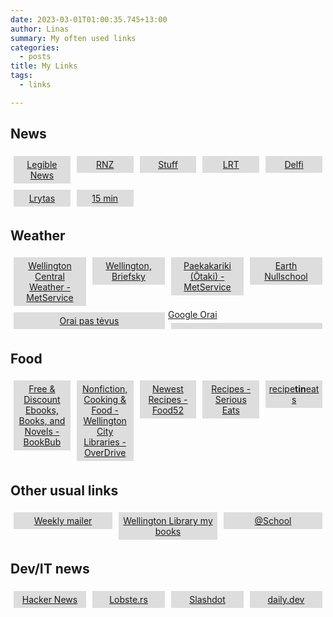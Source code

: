 ```yaml
---
date: 2023-03-01T01:00:35.745+13:00
author: Linas
summary: My often used links
categories:
  - posts
title: My Links
tags:
  - links

---
```


<style>
.container {
    display: grid;
    grid-template-columns: repeat(auto-fit, minmax(100px, 1fr));
}
.btn {
    background-color: #dddddd;
    padding: 5px;
    margin: 5px;
    text-align: center;
}

</style>



## News


<div id="grid" class="container">
  <a href="https://legiblenews.com/" target="_blank"><div class="btn">Legible News</div></a>
  <a href="https://www.rnz.co.nz/" target="_blank"><div class="btn">RNZ</div></a>
  <a href="https://www.stuff.co.nz/" target="_blank"><div class="btn">Stuff</div></a>
  <a href="https://www.lrt.lt/" target="_blank"><div class="btn">LRT</div></a>
  <a href="https://www.delfi.lt/" target="_blank"><div class="btn">Delfi</div></a>
  <a href="https://www.lrytas.lt/" target="_blank"><div class="btn">Lrytas</div></a>
  <a href="https://www.15min.lt/" target="_blank"><div class="btn">15 min</div></a>
</div>

## Weather

<div id="grid" class="container">
  <a href="https://www.metservice.com/towns-cities/locations/wellington" target="_blank"><div class="btn">Wellington Central Weather - MetService</div></a>
  <a href="https://briefsky.app/?provider=openmeteo&location=-41.29%2C174.768&units=metric" target="_blank"><div class="btn">Wellington, Briefsky</div></a>
  <a href="https://www.metservice.com/rural/regions/kapiti-horowhenua/locations/otaki" target="_blank"><div class="btn">Paekakariki (Ōtaki) - MetService</div></a>
  <a href="https://earth.nullschool.net/#current/wind/surface/level/orthographic=-183.17,-41.43,2199/loc=174.683,-41.282" target="_blank"><div class="btn">Earth Nullschool</div></a>
</div>


<div id="grid" class="container">
  <a href="https://briefsky.app/?provider=openmeteo&location=54.9%2C25.3&units=metric&title=Purnuskes" target="_blank"><div class="btn">Orai pas tėvus</div></a>
  <a href="https://www.google.com/search?q=orai+purnuskes" target="_blank">Google Orai<div class="btn"></div></a>
</div>


## Food

<div id="grid" class="container">
  <a href="https://www.bookbub.com/ebook-deals?categories=cooking" target="_blank"><div class="btn">Free & Discount Ebooks, Books, and Novels - BookBub</div></a>
  <a href="https://wcl.overdrive.com/search?mediaType=ebook&subject=111&subject=14&sortBy=newlyadded" target="_blank"><div class="btn">Nonfiction, Cooking & Food - Wellington City Libraries - OverDrive</div></a>
  <a href="https://food52.com/recipes/newest?tag=test-kitchen-approved" target="_blank"><div class="btn">Newest Recipes - Food52</div></a>
  <a href="https://www.seriouseats.com/all-recipes-5117985" target="_blank"><div class="btn">Recipes - Serious Eats</div></a>
  <a href="https://www.recipetineats.com/" target="_blank"><div class="btn">recipe<b>tin</b>eats</div></a>
  

</div>

## Other usual links

<div id="grid" class="container">
  <a href="https://www.countdown.co.nz/shop/content/weeklymailer#catalogueList" target="_blank"><div class="btn">Weekly mailer</div></a>
  <a href="https://catalogue.wcl.govt.nz/?section=myAccount" target="_blank"><div class="btn">Wellington Library my books</div></a>
  <a href="https://www.atschool.co.nz/app/home" target="_blank"><div class="btn">@School</div></a>
  
</div>

## Dev/IT news 
<div id="grid" class="container">
  <a href="https://news.ycombinator.com/" target="_blank"><div class="btn">Hacker News</div></a>
  <a href="https://lobste.rs/" target="_blank"><div class="btn">Lobste.rs</div></a>
  <a href="https://slashdot.org/" target="_blank"><div class="btn">Slashdot</div></a>
  <a href="https://app.daily.dev/" target="_blank"><div class="btn">daily.dev</div></a>
</div>

